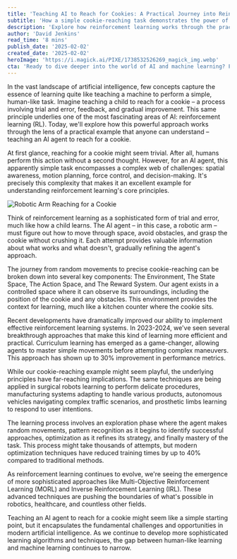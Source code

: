 ```yaml
---
title: 'Teaching AI to Reach for Cookies: A Practical Journey into Reinforcement Learning'
subtitle: 'How a simple cookie-reaching task demonstrates the power of AI learning'
description: 'Explore how reinforcement learning works through the practical example of teaching an AI to reach for a cookie. This seemingly simple task demonstrates the complexities of machine learning and its real-world applications.'
author: 'David Jenkins'
read_time: '8 mins'
publish_date: '2025-02-02'
created_date: '2025-02-02'
heroImage: 'https://i.magick.ai/PIXE/1738532526269_magick_img.webp'
cta: 'Ready to dive deeper into the world of AI and machine learning? Follow us on LinkedIn for more fascinating insights into how artificial intelligence is reshaping our world, one cookie at a time!'
---
```


In the vast landscape of artificial intelligence, few concepts capture the essence of learning quite like teaching a machine to perform a simple, human-like task. Imagine teaching a child to reach for a cookie – a process involving trial and error, feedback, and gradual improvement. This same principle underlies one of the most fascinating areas of AI: reinforcement learning (RL). Today, we'll explore how this powerful approach works through the lens of a practical example that anyone can understand – teaching an AI agent to reach for a cookie.

At first glance, reaching for a cookie might seem trivial. After all, humans perform this action without a second thought. However, for an AI agent, this apparently simple task encompasses a complex web of challenges: spatial awareness, motion planning, force control, and decision-making. It's precisely this complexity that makes it an excellent example for understanding reinforcement learning's core principles.

![Robotic Arm Reaching for a Cookie](https://i.magick.ai/PIXE/1738532526272_magick_img.webp)

Think of reinforcement learning as a sophisticated form of trial and error, much like how a child learns. The AI agent – in this case, a robotic arm – must figure out how to move through space, avoid obstacles, and grasp the cookie without crushing it. Each attempt provides valuable information about what works and what doesn't, gradually refining the agent's approach.

The journey from random movements to precise cookie-reaching can be broken down into several key components: The Environment, The State Space, The Action Space, and The Reward System. Our agent exists in a controlled space where it can observe its surroundings, including the position of the cookie and any obstacles. This environment provides the context for learning, much like a kitchen counter where the cookie sits.

Recent developments have dramatically improved our ability to implement effective reinforcement learning systems. In 2023-2024, we've seen several breakthrough approaches that make this kind of learning more efficient and practical. Curriculum learning has emerged as a game-changer, allowing agents to master simple movements before attempting complex maneuvers. This approach has shown up to 30% improvement in performance metrics.

While our cookie-reaching example might seem playful, the underlying principles have far-reaching implications. The same techniques are being applied in surgical robots learning to perform delicate procedures, manufacturing systems adapting to handle various products, autonomous vehicles navigating complex traffic scenarios, and prosthetic limbs learning to respond to user intentions.

The learning process involves an exploration phase where the agent makes random movements, pattern recognition as it begins to identify successful approaches, optimization as it refines its strategy, and finally mastery of the task. This process might take thousands of attempts, but modern optimization techniques have reduced training times by up to 40% compared to traditional methods.

As reinforcement learning continues to evolve, we're seeing the emergence of more sophisticated approaches like Multi-Objective Reinforcement Learning (MORL) and Inverse Reinforcement Learning (IRL). These advanced techniques are pushing the boundaries of what's possible in robotics, healthcare, and countless other fields.

Teaching an AI agent to reach for a cookie might seem like a simple starting point, but it encapsulates the fundamental challenges and opportunities in modern artificial intelligence. As we continue to develop more sophisticated learning algorithms and techniques, the gap between human-like learning and machine learning continues to narrow.